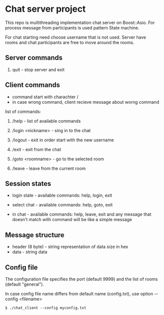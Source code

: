 # Chat server project
This repo is multithreading implementation chat server on Boost::Asio. For process message from participants is used pattern State machine.

For chat starting need choose username that is not used. Server have rooms and chat participants are free to move around the rooms.
## Server commands

1. quit - stop server and exit
## Client commands

* command start with charachter /
* in case wrong command, client recieve message about worng command

list of commands:

  1. /help - list of available commands
   
  2. /login &lt;nickname&gt; - sing in to the chat
   
  3. /logout - exit in order start with the new username
   
  4. /exit - exit from the chat
   
  5. /goto &lt;roomname&gt; - go to the selected room
   
  6. /leave - leave from the current room
   
## Session states
* login state - available commands: help, login, exit
  
* select chat - available commands: help, goto, exit
  
* in chat - available commands: help, leave, exit and any message that doesn't match with command will be like a simple message

## Message structure

* header (8 byte) - string representation of data size in hex
* data - string data
  
## Config file

The configuration file specifies the port (default 9999) and the list of rooms (default "general").

In case config file name differs from default name (config.txt), use option --config &lt;filename&gt;

```
$ ./chat_client --config myconfig.txt
```

